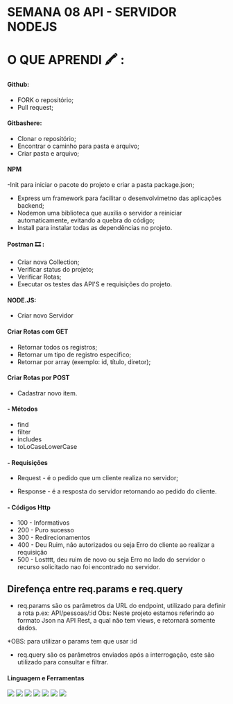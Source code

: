 # SEMANA 08 API - SERVIDOR NODEJS

# O QUE APRENDI 🖍 :

#### Github:
- FORK o repositório;
- Pull request;

#### Gitbashere:
- Clonar o repositório;
- Encontrar o caminho para pasta e arquivo;
- Criar pasta e arquivo;

#### NPM

-Init para iniciar o pacote do projeto e criar a pasta package.json;
- Express um framework para facilitar o desenvolvimetno das aplicações backend;
- Nodemon uma biblioteca que auxilia o servidor a reiniciar automaticamente, evitando a quebra do código;
 - Install para instalar todas as dependências no projeto.

#### Postman 🎞 :
- Criar nova Collection;
- Verificar status do projeto;
- Verificar Rotas;
- Executar os testes das API'S  e requisições do projeto.

#### NODE.JS:
- Criar novo Servidor

#### Criar Rotas com GET
* Retornar todos os registros;
* Retornar um tipo de registro especifico;
* Retornar por array (exemplo: id, título, diretor);

#### Criar Rotas por POST
* Cadastrar novo item.

#### - Métodos
* find 
* filter
* includes
* toLoCaseLowerCase

#### - Requisições
* Request - é o pedido que um cliente realiza no servidor;

* Response - é a resposta do servidor retornando ao pedido do cliente.

#### - Códigos Http
* 100 - Informativos
* 200 - Puro sucesso
* 300 - Redirecionamentos
* 400 - Deu Ruim, não autorizados ou seja Erro do cliente ao realizar a requisição
* 500 - Lostttt, deu ruim de novo ou seja Erro no lado do servidor o recurso solicitado nao foi encontrado no servidor.
## Direfença entre req.params e req.query

* req.params são os parâmetros da URL do endpoint, utilizado para definir a rota p.ex:  API/pessoas/:id 
Obs: Neste projeto estamos referindo ao formato Json  na API Rest, a qual não tem views, e retornará somente dados.

*OBS: para utilizar o params tem que usar :id



* req.query  são os parâmetros enviados após a interrogação, este são utilizado para consultar e filtrar.



#### Linguagem e Ferramentas
	
 <img src=" https://camo.githubusercontent.com/510a057988cb5216f5d297ee202f6a08fa179798926cea28e95910f6b8ca5535/68747470733a2f2f696d672e736869656c64732e696f2f62616467652f4d61726b646f776e2d3030303030303f7374796c653d666f722d7468652d6261646765266c6f676f3d6d61726b646f776e266c6f676f436f6c6f723d7768697465" />

<img src="https://camo.githubusercontent.com/0fad77ddd85292b8800107c5a51df2f64ff5126a0fe6dfa1eb7d4977032918e2/68747470733a2f2f696d672e736869656c64732e696f2f62616467652f4e6f64652532306a732d3333393933333f7374796c653d666f722d7468652d6261646765266c6f676f3d6e6f6465646f746a73266c6f676f436f6c6f723d7768697465" />
<img src="https://camo.githubusercontent.com/879423585ed087f3c973857c43ba7e7d84f52c993d2c937055726339fbf921d9/68747470733a2f2f696d672e736869656c64732e696f2f62616467652f506f73746d616e2d4646364333373f7374796c653d666f722d7468652d6261646765266c6f676f3d506f73746d616e266c6f676f436f6c6f723d7768697465" />
<img src="https://camo.githubusercontent.com/55037e0ff8e2c9df84ad631c3d0443a7316776ede7459a5872ccb336d7df2781/68747470733a2f2f696d672e736869656c64732e696f2f62616467652f6e706d2d4342333833373f7374796c653d666f722d7468652d6261646765266c6f676f3d6e706d266c6f676f436f6c6f723d7768697465"/>

<img src="https://camo.githubusercontent.com/42ada9cc774b9d2b4cf35691820a881d70657ae42c3a074f00c7e9add6352361/68747470733a2f2f696d672e736869656c64732e696f2f62616467652f56697375616c5f53747564696f5f436f64652d3030373844343f7374796c653d666f722d7468652d6261646765266c6f676f3d76697375616c25323073747564696f253230636f6465266c6f676f436f6c6f723d7768697465" />

<img src="https://camo.githubusercontent.com/06c6858186510906c21d8c951168d55d976d7dfb9176ed6125c55b8a7de0baae/68747470733a2f2f696d672e736869656c64732e696f2f62616467652f4749542d4534344333303f7374796c653d666f722d7468652d6261646765266c6f676f3d676974266c6f676f436f6c6f723d7768697465" />

<img src="https://camo.githubusercontent.com/84e40cc1b235376f4c7442551fecc84e99bbb6736ef470f7d8e7f9655393e2e1/68747470733a2f2f696d672e736869656c64732e696f2f62616467652f457870726573732532306a732d3030303030303f7374796c653d666f722d7468652d6261646765266c6f676f3d65787072657373266c6f676f436f6c6f723d7768697465"/>



